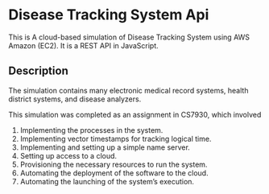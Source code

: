 # Disease Tracking System Api
This is A cloud-based simulation of Disease Tracking System using AWS Amazon (EC2).
It is a REST API in JavaScript.

## Description
The simulation contains  many electronic medical record systems, health district systems, and disease analyzers. 

This simulation was completed as an assignment in CS7930, which involved
1. Implementing the processes in the system.
2. Implementing vector timestamps for tracking logical time.
3. Implementing and setting up a simple name server.
4. Setting up access to a cloud.
5. Provisioning the necessary resources to run the system.
6. Automating the deployment of the software to the cloud.
7. Automating the launching of the system’s execution.

